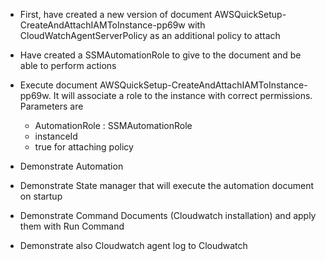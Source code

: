 * First, have created a new version of document AWSQuickSetup-CreateAndAttachIAMToInstance-pp69w with CloudWatchAgentServerPolicy as an additional policy to attach
* Have created a SSMAutomationRole to give to the document and be able to perform actions
* Execute document AWSQuickSetup-CreateAndAttachIAMToInstance-pp69w. It will associate a role to the instance with correct permissions. Parameters are 
  * AutomationRole : SSMAutomationRole 
  * instanceId
  * true for attaching policy

* Demonstrate Automation
* Demonstrate State manager that will execute the automation document on startup
* Demonstrate Command Documents (Cloudwatch installation) and apply them with Run Command
* Demonstrate also Cloudwatch agent log to Cloudwatch